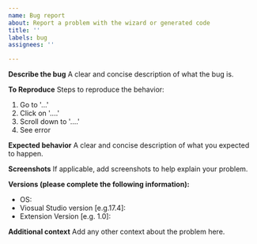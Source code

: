 ```yaml
---
name: Bug report
about: Report a problem with the wizard or generated code
title: ''
labels: bug
assignees: ''

---
```


**Describe the bug**
A clear and concise description of what the bug is.

**To Reproduce**
Steps to reproduce the behavior:
1. Go to '...'
2. Click on '....'
3. Scroll down to '....'
4. See error

**Expected behavior**
A clear and concise description of what you expected to happen.

**Screenshots**
If applicable, add screenshots to help explain your problem.

**Versions (please complete the following information):**
 - OS: 
- Viosual Studio version [e.g.17.4]:
 - Extension Version [e.g. 1.0]:

**Additional context**
Add any other context about the problem here.
